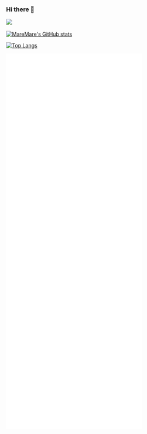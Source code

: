 ### Hi there 👋

![](https://komarev.com/ghpvc/?username=MareMare)

[![MareMare's GitHub stats](https://github-readme-stats.vercel.app/api?username=MareMare&theme=github_dark&cache_seconds=7200&count_private=true&show_icons=true&hide=stars,contribs)](https://github.com/MareMare)

[![Top Langs](https://github-readme-stats.vercel.app/api/top-langs/?username=MareMare&theme=github_dark&cache_seconds=7200&layout=compact&langs_count=10)](https://github.com/MareMare)

[![📊 Metrics](/github-metrics.svg)](https://metrics.lecoq.io)

<!-- 📊
### Hi there 👋

**MareMare/MareMare** is a ✨ _special_ ✨ repository because its `README.md` (this file) appears on your GitHub profile.
Here are some ideas to get you started:

- 🔭 I’m currently working on ...
- 🌱 I’m currently learning ...
- 👯 I’m looking to collaborate on ...
- 🤔 I’m looking for help with ...
- 💬 Ask me about ...
- 📫 How to reach me: ...
- 😄 Pronouns: ...
- ⚡ Fun fact: ...
-->

<!--
### Hi there 👋

- 👋 Hi, I’m @MareMare
- 👀 I’m interested in ...
- 🌱 I’m currently learning ...
- 💞️ I’m looking to collaborate on ...
- 📫 How to reach me ...
-->
